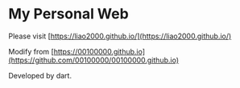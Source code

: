 # My Personal Web

Please visit [https://liao2000.github.io/](https://liao2000.github.io/)

Modify from [https://00100000.github.io](https://github.com/00100000/00100000.github.io)

Developed by dart.